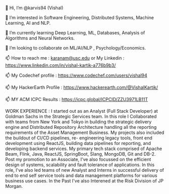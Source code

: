 👋 Hi, I’m @karvis94 (Vishal)

👀 I’m interested in Software Engineering, Distributed Systems, Machine Learning, AI and NLP.

🌱 I’m currently learning Deep Learning, ML, Databases, Analysis of Algorithms and Neural Networks.

💞️ I’m looking to collaborate on ML/AI/NLP , Psychology/Economics.

📫 How to reach me : karanam@usc.edu or My Linkedin : https://www.linkedin.com/in/vishal-kartik-a776b9b3/

📫 My Codechef profile : https://www.codechef.com/users/vishal94

📫 My HackerEarth Profile : https://www.hackerearth.com/@VishalKartik/

📫 MY ACM ICPC Results : https://icpc.global/ICPCID/ZZU3971LB11T

WORK EXPERIENCE : I started out as an Analyst (Full Stack Developer) at Goldman Sachs in the Strategic Services team. 
In this role I Collaborated with teams from New York and Tokyo in building the strategic delivery engine and 
Distributed Repository Architecture handling all the reporting requirements of the Asset Management Business. 
My projects also included the buildout of CI/CD pipelines, re- engineering legacy tools, front end development 
using ReactJS, building data pipelines for reporting, and developing backend services. My primary tech stack comprised 
of Apache Beam, Flink, Java, ReactJS, SpringBoot, Slang, MongoDB, Git and DB-2. Post my promotion to an Associate, 
I've also focussed on the efficient design of systems, scalability and fault tolerance of applications.
In this role, I've also led teams of new Analyst and Interns in successful delivery of end to end self service tools and data management platforms
for various business use cases. In the Past I've also Interened at the Risk Division of JP Morgan.

